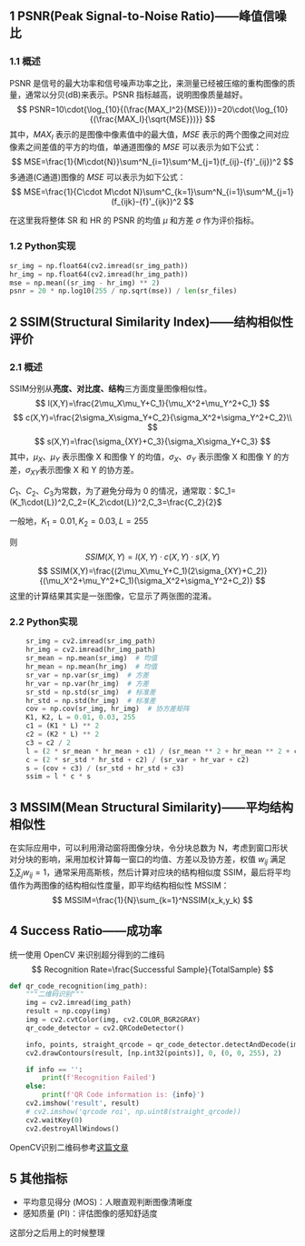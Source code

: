## 1 PSNR(Peak Signal-to-Noise Ratio)——峰值信噪比
### 1.1 概述
PSNR 是信号的最大功率和信号噪声功率之比，来测量已经被压缩的重构图像的质量，通常以分贝(dB)来表示。PSNR 指标越高，说明图像质量越好。
$$
PSNR=10\cdot{\log_{10}{(\frac{MAX_I^2}{MSE})}}=20\cdot{\log_{10}{(\frac{MAX_I}{\sqrt{MSE}})}}
$$
其中，$MAX_I$ 表示的是图像中像素值中的最大值，$MSE$ 表示的两个图像之间对应像素之间差值的平方的均值，单通道图像的 $MSE$ 可以表示为如下公式：
$$
MSE=\frac{1}{M\cdot{N}}\sum^N_{i=1}\sum^M_{j=1}(f_{ij}-{f}'_{ij})^2
$$
多通道(C通道)图像的 $MSE$ 可以表示为如下公式：
$$
MSE=\frac{1}{C\cdot M\cdot N}\sum^C_{k=1}\sum^N_{i=1}\sum^M_{j=1}(f_{ijk}-{f}'_{ijk})^2
$$

在这里我将整体 SR 和 HR 的 PSNR 的均值 $\mu$ 和方差 $\sigma$ 作为评价指标。

### 1.2 Python实现
```python
sr_img = np.float64(cv2.imread(sr_img_path))
hr_img = np.float64(cv2.imread(hr_img_path))
mse = np.mean((sr_img - hr_img) ** 2)
psnr = 20 * np.log10(255 / np.sqrt(mse)) / len(sr_files)
```

## 2 SSIM(Structural Similarity Index)——结构相似性评价
### 2.1 概述
SSIM分别从**亮度、对比度、结构**三方面度量图像相似性。
$$
l(X,Y)=\frac{2\mu_X\mu_Y+C_1}{\mu_X^2+\mu_Y^2+C_1}
$$
$$
c(X,Y)=\frac{2\sigma_X\sigma_Y+C_2}{\sigma_X^2+\sigma_Y^2+C_2}\\
$$
$$
s(X,Y)=\frac{\sigma_{XY}+C_3}{\sigma_X\sigma_Y+C_3}
$$
其中，$\mu_X$、$\mu_Y$ 表示图像 X 和图像 Y 的均值，$\sigma_X$、$\sigma_Y$ 表示图像 X 和图像 Y 的方差，$\sigma_{XY}$表示图像 X 和 Y 的协方差。

$C_1$、$C_2$、$C_3$为常数，为了避免分母为 0 的情况，通常取：$C_1=(K_1\cdot{L})^2,C_2=(K_2\cdot{L})^2,C_3=\frac{C_2}{2}$

一般地，$K_1=0.01, K_2=0.03, L=255$

则
$$
SSIM(X,Y)=l(X,Y)\cdot c(X,Y)\cdot s(X,Y)
$$
$$
SSIM(X,Y)=\frac{(2\mu_X\mu_Y+C_1)(2\sigma_{XY}+C_2)}{(\mu_X^2+\mu_Y^2+C_1)(\sigma_X^2+\sigma_Y^2+C_2)}
$$
这里的计算结果其实是一张图像，它显示了两张图的混淆。
### 2.2 Python实现
```python
    sr_img = cv2.imread(sr_img_path)
    hr_img = cv2.imread(hr_img_path)
    sr_mean = np.mean(sr_img)  # 均值
    hr_mean = np.mean(hr_img)  # 均值
    sr_var = np.var(sr_img)  # 方差
    hr_var = np.var(hr_img)  # 方差
    sr_std = np.std(sr_img)  # 标准差
    hr_std = np.std(hr_img)  # 标准差
    cov = np.cov(sr_img, hr_img)  # 协方差矩阵
    K1, K2, L = 0.01, 0.03, 255
    c1 = (K1 * L) ** 2
    c2 = (K2 * L) ** 2
    c3 = c2 / 2
    l = (2 * sr_mean * hr_mean + c1) / (sr_mean ** 2 + hr_mean ** 2 + c1)
    c = (2 * sr_std * hr_std + c2) / (sr_var + hr_var + c2)
    s = (cov + c3) / (sr_std + hr_std + c3)
    ssim = l * c * s
```
## 3 MSSIM(Mean Structural Similarity)——平均结构相似性

在实际应用中，可以利用滑动窗将图像分块，令分块总数为 N，考虑到窗口形状对分块的影响，采用加权计算每一窗口的均值、方差以及协方差，权值 $w_{ij}$ 满足 $\sum_i\sum_jw_{ij}=1$，通常采用高斯核，然后计算对应块的结构相似度 SSIM，最后将平均值作为两图像的结构相似性度量，即平均结构相似性 MSSIM：
$$
MSSIM=\frac{1}{N}\sum_{k=1}^NSSIM(x_k,y_k)
$$


## 4 Success Ratio——成功率

统一使用 OpenCV 来识别超分得到的二维码
$$
Recognition Rate=\frac{Successful Sample}{TotalSample}
$$

```python
def qr_code_recognition(img_path):
    """二维码识别"""
    img = cv2.imread(img_path)
    result = np.copy(img)
    img = cv2.cvtColor(img, cv2.COLOR_BGR2GRAY)
    qr_code_detector = cv2.QRCodeDetector()

    info, points, straight_qrcode = qr_code_detector.detectAndDecode(img)
    cv2.drawContours(result, [np.int32(points)], 0, (0, 0, 255), 2)

    if info == '':
        print(f'Recognition Failed')
    else:
        print(f'QR Code information is: {info}')
    cv2.imshow('result', result)
    # cv2.imshow('qrcode roi', np.uint8(straight_qrcode))
    cv2.waitKey(0)
    cv2.destroyAllWindows()
```

OpenCV识别二维码参考[这篇文章](https://zhuanlan.zhihu.com/p/130409522)

## 5 其他指标
* 平均意见得分 (MOS)：人眼直观判断图像清晰度
* 感知质量 (PI)：评估图像的感知舒适度

这部分之后用上的时候整理
